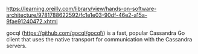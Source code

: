 https://learning.oreilly.com/library/view/hands-on-software-architecture/9781788622592/fc1e1e03-90df-46e2-a15a-9fae91240472.xhtml

gocql \(https://github.com/gocql/gocql\) is a fast, popular Cassandra Go client that uses the native transport for communication with the Cassandra servers. 

